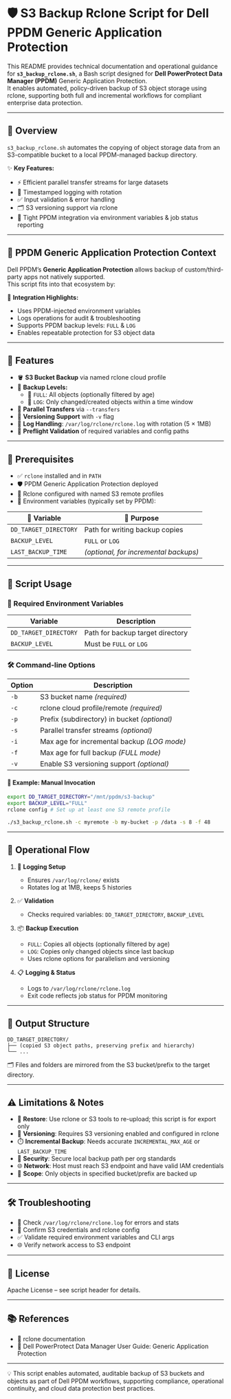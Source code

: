 # 🛡️ S3 Backup Rclone Script for Dell PPDM Generic Application Protection

This README provides technical documentation and operational guidance for **`s3_backup_rclone.sh`**, a Bash script designed for **Dell PowerProtect Data Manager (PPDM)** Generic Application Protection.  
It enables automated, policy-driven backup of S3 object storage using rclone, supporting both full and incremental workflows for compliant enterprise data protection.

---

## 📘 Overview

`s3_backup_rclone.sh` automates the copying of object storage data from an S3-compatible bucket to a local PPDM-managed backup directory.

✨ **Key Features:**
- ⚡ Efficient parallel transfer streams for large datasets
- 🧾 Timestamped logging with rotation
- ✅ Input validation & error handling
- 🗂️ S3 versioning support via rclone
- 🔗 Tight PPDM integration via environment variables & job status reporting

---

## 🧩 PPDM Generic Application Protection Context

Dell PPDM’s **Generic Application Protection** allows backup of custom/third-party apps not natively supported.  
This script fits into that ecosystem by:

🔧 **Integration Highlights:**
- Uses PPDM-injected environment variables
- Logs operations for audit & troubleshooting
- Supports PPDM backup levels: `FULL` & `LOG`
- Enables repeatable protection for S3 object data

---

## 🌟 Features

- 🪣 **S3 Bucket Backup** via named rclone cloud profile
- 🔄 **Backup Levels:**
  - 🧱 `FULL`: All objects (optionally filtered by age)
  - 🧮 `LOG`: Only changed/created objects within a time window
- 🚀 **Parallel Transfers** via `--transfers`
- 🧬 **Versioning Support** with `-v` flag
- 📂 **Log Handling**: `/var/log/rclone/rclone.log` with rotation (5 × 1MB)
- 🧪 **Preflight Validation** of required variables and config paths

---

## 🧰 Prerequisites

- ✅ `rclone` installed and in `PATH`
- 🛡️ PPDM Generic Application Protection deployed
- 🔐 Rclone configured with named S3 remote profiles
- 🧬 Environment variables (typically set by PPDM):

| 🧪 Variable              | 📝 Purpose                                         |
|-------------------------|---------------------------------------------------|
| `DD_TARGET_DIRECTORY`   | Path for writing backup copies                    |
| `BACKUP_LEVEL`          | `FULL` or `LOG`                                   |
| `LAST_BACKUP_TIME`      | *(optional, for incremental backups)*             |

---

## 🚀 Script Usage

### 🔧 Required Environment Variables

| Variable             | Description                                 |
|----------------------|---------------------------------------------|
| `DD_TARGET_DIRECTORY`| Path for backup target directory            |
| `BACKUP_LEVEL`       | Must be `FULL` or `LOG`                     |

### 🛠️ Command-line Options

| Option | Description                                         |
|--------|-----------------------------------------------------|
| `-b`   | S3 bucket name *(required)*                         |
| `-c`   | rclone cloud profile/remote *(required)*            |
| `-p`   | Prefix (subdirectory) in bucket *(optional)*        |
| `-s`   | Parallel transfer streams *(optional)*              |
| `-i`   | Max age for incremental backup *(LOG mode)*         |
| `-f`   | Max age for full backup *(FULL mode)*               |
| `-v`   | Enable S3 versioning support *(optional)*           |

#### 🧪 Example: Manual Invocation

```bash
export DD_TARGET_DIRECTORY="/mnt/ppdm/s3-backup"
export BACKUP_LEVEL="FULL"
rclone config # Set up at least one S3 remote profile

./s3_backup_rclone.sh -c myremote -b my-bucket -p /data -s 8 -f 48
```

---

## 🔄 Operational Flow

1. 🧾 **Logging Setup**  
   - Ensures `/var/log/rclone/` exists  
   - Rotates log at 1MB, keeps 5 histories

2. ✅ **Validation**  
   - Checks required variables: `DD_TARGET_DIRECTORY`, `BACKUP_LEVEL`

3. 📦 **Backup Execution**  
   - `FULL`: Copies all objects (optionally filtered by age)  
   - `LOG`: Copies only changed objects since last backup  
   - Uses rclone options for parallelism and versioning

4. 📋 **Logging & Status**  
   - Logs to `/var/log/rclone/rclone.log`  
   - Exit code reflects job status for PPDM monitoring

---

## 📁 Output Structure

```
DD_TARGET_DIRECTORY/
├── (copied S3 object paths, preserving prefix and hierarchy)
└── ...
```

🗂️ Files and folders are mirrored from the S3 bucket/prefix to the target directory.

---

## ⚠️ Limitations & Notes

- 🔄 **Restore**: Use rclone or S3 tools to re-upload; this script is for export only
- 🧬 **Versioning**: Requires S3 versioning enabled and configured in rclone
- ⏱️ **Incremental Backup**: Needs accurate `INCREMENTAL_MAX_AGE` or `LAST_BACKUP_TIME`
- 🔐 **Security**: Secure local backup path per org standards
- 🌐 **Network**: Host must reach S3 endpoint and have valid IAM credentials
- 🎯 **Scope**: Only objects in specified bucket/prefix are backed up

---

## 🛠️ Troubleshooting

- 📄 Check `/var/log/rclone/rclone.log` for errors and stats
- 🔐 Confirm S3 credentials and rclone config
- ✅ Validate required environment variables and CLI args
- 🌐 Verify network access to S3 endpoint

---

## 📜 License

Apache License – see script header for details.

---

## 📚 References

- 📘 rclone documentation
- 📘 Dell PowerProtect Data Manager User Guide: Generic Application Protection

---

💡 This script enables automated, auditable backup of S3 buckets and objects as part of Dell PPDM workflows, supporting compliance, operational continuity, and cloud data protection best practices.
